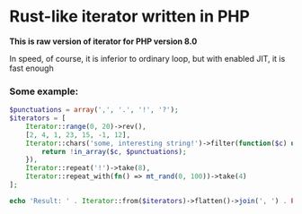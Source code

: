 # Rust-like iterator written in PHP
**This is raw version of iterator for PHP version 8.0**

In speed, of course, it is inferior to ordinary loop, but with enabled JIT, it is fast enough

### Some example:
```php
$punctuations = array(',', '.', '!', '?');
$iterators = [
    Iterator::range(0, 20)->rev(),
    [2, 4, 1, 23, 15, -1, 12],
    Iterator::chars('some, interesting string!')->filter(function($c) use (&$punctuations) {
        return !in_array($c, $punctuations);
    }),
    Iterator::repeat('!')->take(8),
    Iterator::repeat_with(fn() => mt_rand(0, 100))->take(4)
];

echo 'Result: ' . Iterator::from($iterators)->flatten()->join(', ') . PHP_EOL;
```